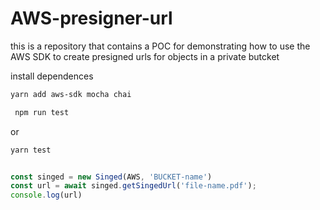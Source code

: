 # AWS-presigner-url
this is a repository that contains a POC for demonstrating how to use the AWS SDK to create presigned urls for objects in a private butcket


install dependences

```bash
yarn add aws-sdk mocha chai

```


```bash
 npm run test
```

or 

```bash
yarn test
```


```js

const singed = new Singed(AWS, 'BUCKET-name')
const url = await singed.getSingedUrl('file-name.pdf');
console.log(url)
```
